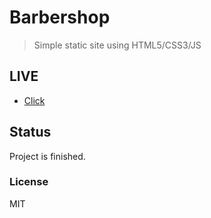 # Barbershop

> Simple static site using HTML5/CSS3/JS

## LIVE

- [Click](http://pawelturkot.pl/proj/01/)

## Status
Project is finished.

### License

MIT
